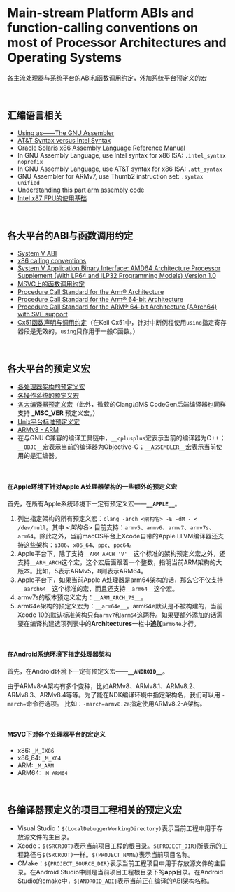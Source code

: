 # Main-stream Platform ABIs and function-calling conventions on most of Processor Architectures and Operating Systems
各主流处理器与系统平台的ABI和函数调用约定，外加系统平台预定义的宏

<br />

## 汇编语言相关

- [Using as——The GNU Assembler](http://ftp.gnu.org/old-gnu/Manuals/gas-2.9.1/html_chapter/as_toc.html)
- [AT&T Syntax versus Intel Syntax](http://ftp.gnu.org/old-gnu/Manuals/gas-2.9.1/html_chapter/as_16.html#SEC198)
- [Oracle Solaris x86 Assembly Language Reference Manual](https://docs.oracle.com/cd/E36784_01/html/E36859/enmzx.html#scrolltoc)
- In GNU Assembly Language, use Intel syntax for x86 ISA: `.intel_syntax noprefix`
- In GNU Assembly Language, use AT&T syntax for x86 ISA: `.att_syntax`
- GNU Assembler for ARMv7, use Thumb2 instruction set: `.syntax unified` 
- [Understanding this part arm assembly code](https://stackoverflow.com/questions/22396214/understanding-this-part-arm-assembly-code)
- [Intel x87 FPU的使用基础](https://blog.csdn.net/zenny_chen/article/details/6186820)

<br />

## 各大平台的ABI与函数调用约定

- [System V ABI](https://wiki.osdev.org/System_V_ABI)
- [x86 calling conventions](https://en.wikipedia.org/wiki/X86_calling_conventions)
- [System V Application Binary Interface: AMD64 Architecture Processor Supplement (With LP64 and ILP32 Programming Models) Version 1.0](https://github.com/hjl-tools/x86-psABI/wiki/x86-64-psABI-1.0.pdf)
- [MSVC上的函数调用约定](https://docs.microsoft.com/en-us/search/index?search=calling%20convention)
- [Procedure Call Standard for the Arm® Architecture](https://developer.arm.com/docs/ihi0042/i/procedure-call-standard-for-the-arm-architecture-abi-2019q4-documentation)
- [Procedure Call Standard for the Arm® 64-bit Architecture](https://developer.arm.com/docs/ihi0055/d/procedure-call-standard-for-the-arm-64-bit-architecture)
- [Procedure Call Standard for the ARM® 64-bit Architecture (AArch64) with SVE support](https://developer.arm.com/docs/100986/latest/procedure-call-standard-for-the-arm-64-bit-architecture-aarch64-with-sve-support)
- [Cx51函数声明与调用约定](http://www.keil.com/support/man/docs/c51/c51_le_funcdecls.htm)（在Keil Cx51中，针对中断例程使用`using`指定寄存器段是无效的，`using`只作用于一般C函数。）

<br />

## 各大平台的预定义宏

- [各处理器架构的预定义宏](https://sourceforge.net/p/predef/wiki/Architectures/)
- [各操作系统的预定义宏](https://sourceforge.net/p/predef/wiki/OperatingSystems/)
- [各大编译器预定义宏](https://sourceforge.net/p/predef/wiki/Compilers/)（此外，微软的Clang加MS CodeGen后端编译器也同样支持 **_MSC_VER** 预定义宏。）
- [Unix平台标准预定义宏](https://sourceforge.net/p/predef/wiki/Standards/)
- [ARMv8 - ARM](https://en.wikichip.org/wiki/arm/armv8)
- 在与GNU C兼容的编译工具链中，`__cplusplus`宏表示当前的编译器为C++；`__OBJC__`宏表示当前的编译器为Objective-C；`__ASSEMBLER__`宏表示当前使用的是汇编器。

<br />

#### 在Apple环境下针对Apple A处理器架构的一些额外的预定义宏

首先，在所有Apple系统环境下一定有预定义宏——**`__APPLE__`**。

1. 列出指定架构的所有预定义宏：`clang -arch <架构名> -E -dM - < /dev/null`。其中 *<架构名>* 目前支持：`armv5`、`armv6`、`armv7`、`armv7s`、`arm64`。除此之外，当前macOS平台上Xcode自带的Apple LLVM编译器还支持这些架构：`i386`、`x86_64`、`ppc`、`ppc64`。
1. Apple平台下，除了支持`__ARM_ARCH_'V'__`这个标准的架构预定义宏之外，还支持`__ARM_ARCH`这个宏，这个宏后面跟着一个整数，指明当前ARM架构的大版本。比如，5表示ARMv5，8则表示ARM64。
1. Apple平台下，如果当前Apple A处理器是arm64架构的话，那么它不仅支持`__aarch64__`这个标准的宏，而且还支持`__arm64__`这个宏。
1. armv7s的版本预定义宏为：`__ARM_ARCH_7S__`。
1. arm64e架构的预定义宏为：`__arm64e__`。arm64e默认是不被构建的，当前Xcode 10的默认标准架构只有`armv7`和`arm64`这两种。如果要额外添加的话需要在编译构建选项列表中的**Architectures**一栏中**追加**`arm64e`才行。

<br />

#### 在Android系统环境下指定处理器架构

首先，在Android环境下一定有预定义宏——**`__ANDROID__`**。

由于ARMv8-A架构有多个变种，比如ARMv8、ARMv8.1、ARMv8.2、ARMv8.3、ARMv8.4等等。为了能在NDK编译环境中指定架构名，我们可以用 `-march=`命令行选项。
比如：`-march=armv8.2a`指定使用ARMv8.2-A架构。

<br />

#### MSVC下对各个处理器平台的宏定义

- x86: `_M_IX86`
- x86_64: `_M_X64`
- ARM: `_M_ARM`
- ARM64: `_M_ARM64`

<br />

## 各编译器预定义的项目工程相关的预定义宏

- Visual Studio：`$(LocalDebuggerWorkingDirectory)`表示当前工程中用于存放源文件的主目录。
- Xcode：`$(SRCROOT)`表示当前项目工程的根目录。`$(PROJECT_DIR)`所表示的工程路径与`$(SRCROOT)`一样。`$(PROJECT_NAME)`表示当前项目名称。
- CMake：`${PROJECT_SOURCE_DIR}`表示当前工程项目中用于存放源文件的主目录。在Android Studio中则是当前项目工程根目录下的**app**目录。在Android Studio的cmake中，`${ANDROID_ABI}`表示当前正在编译的ABI架构名称。

